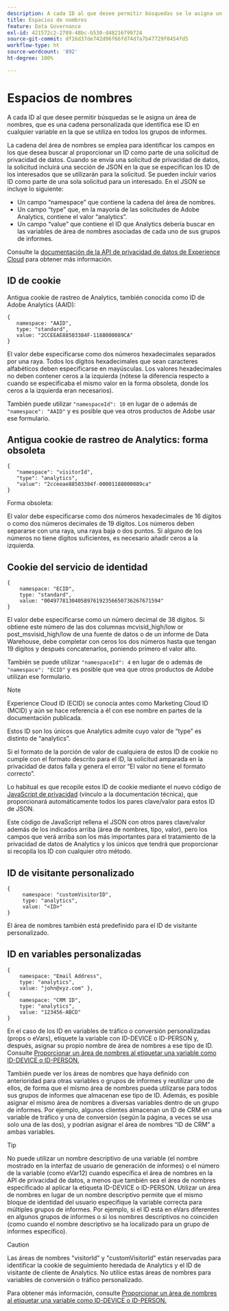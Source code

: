 ```yaml
---
description: A cada ID al que desee permitir búsquedas se le asigna un área de nombres, que es una cadena personalizada que identifica ese ID en cualquier variable en la que se utiliza en todos los grupos de informes.
title: Espacios de nombres
feature: Data Governance
exl-id: 421572c2-2789-48bc-b530-d48216799724
source-git-commit: df16d37de742d96f66fd74d7a7b47729f0454fd5
workflow-type: ht
source-wordcount: '892'
ht-degree: 100%

---
```


# Espacios de nombres

A cada ID al que desee permitir búsquedas se le asigna un área de nombres, que es una cadena personalizada que identifica ese ID en cualquier variable en la que se utiliza en todos los grupos de informes.

La cadena del área de nombres se emplea para identificar los campos en los que desea buscar al proporcionar un ID como parte de una solicitud de privacidad de datos. Cuando se envía una solicitud de privacidad de datos, la solicitud incluirá una sección de JSON en la que se especifican los ID de los interesados que se utilizarán para la solicitud. Se pueden incluir varios ID como parte de una sola solicitud para un interesado. En el JSON se incluye lo siguiente:

* Un campo “namespace” que contiene la cadena del área de nombres.
* Un campo “type” que, en la mayoría de las solicitudes de Adobe Analytics, contiene el valor “analytics”.
* Un campo “value” que contiene el ID que Analytics debería buscar en las variables de área de nombres asociadas de cada uno de sus grupos de informes.

Consulte la [documentación de la API de privacidad de datos de Experience Cloud](https://experienceleague.adobe.com/docs/experience-platform/privacy/api/overview.html?lang=es) para obtener más información.

## ID de cookie

Antigua cookie de rastreo de Analytics, también conocida como ID de Adobe Analytics (AAID):

```
{
   namespace: "AAID",
   type: "standard",
   value: "2CCEEAE88503384F-1188000089CA"
}
```

El valor debe especificarse como dos números hexadecimales separados por una raya. Todos los dígitos hexadecimales que sean caracteres alfabéticos deben especificarse en mayúsculas. Los valores hexadecimales no deben contener ceros a la izquierda (nótese la diferencia respecto a cuando se especificaba el mismo valor en la forma obsoleta, donde los ceros a la izquierda eran necesarios).

También puede utilizar `"namespaceId": 10` en lugar de o además de `"namespace": "AAID"` y es posible que vea otros productos de Adobe usar ese formulario.

## Antigua cookie de rastreo de Analytics: forma obsoleta

```
{
   "namespace": "visitorId",
   "type": "analytics",
   "value": "2cceeae88503384f-00001188000089ca"
}
```

Forma obsoleta:

El valor debe especificarse como dos números hexadecimales de 16 dígitos o como dos números decimales de 19 dígitos. Los números deben separarse con una raya, una raya baja o dos puntos. Si alguno de los números no tiene dígitos suficientes, es necesario añadir ceros a la izquierda.

## Cookie del servicio de identidad

```
{
    namespace: "ECID",
    type: "standard",
    value: "00497781304058976192356650736267671594"
}
```

El valor debe especificarse como un número decimal de 38 dígitos. Si obtiene este número de las dos columnas mcvisid\_high/low or post\_msvisid\_high/low de una fuente de datos o de un informe de Data Warehouse, debe completar con ceros los dos números hasta que tengan 19 dígitos y después concatenarlos, poniendo primero el valor alto.

También se puede utilizar `"namespaceId": 4` en lugar de o además de `"namespace": "ECID"` y es posible que vea que otros productos de Adobe utilizan ese formulario.

>[!NOTE]
>
>Experience Cloud ID (ECID) se conocía antes como Marketing Cloud ID (MCID) y aún se hace referencia a él con ese nombre en partes de la documentación publicada.
>
>Estos ID son los únicos que Analytics admite cuyo valor de “type” es distinto de “analytics”.

Si el formato de la porción de valor de cualquiera de estos ID de cookie no cumple con el formato descrito para el ID, la solicitud amparada en la privacidad de datos falla y genera el error “El valor no tiene el formato correcto”.

Lo habitual es que recopile estos ID de cookie mediante el nuevo código de [JavaScript de privacidad](https://developer.adobe.com/experience-platform-apis/references/privacy-service/) (vínculo a la documentación técnica), que proporcionará automáticamente todos los pares clave/valor para estos ID de JSON.

Este código de JavaScript rellena el JSON con otros pares clave/valor además de los indicados arriba (área de nombres, tipo, valor), pero los campos que verá arriba son los más importantes para el tratamiento de la privacidad de datos de Analytics y los únicos que tendrá que proporcionar si recopila los ID con cualquier otro método.

## ID de visitante personalizado

```
{
     namespace: "customVisitorID",
     type: "analytics",
     value: "<ID>"
}
```

El área de nombres también está predefinido para el ID de visitante personalizado.

## ID en variables personalizadas

```
{
    namespace: "Email Address",
    type: "analytics", 
    value: "john@xyz.com" }, 
{
    namespace: "CRM ID", 
    type: "analytics", 
    value: "123456-ABCD" 
}
```

En el caso de los ID en variables de tráfico o conversión personalizadas (props o eVars), etiquete la variable con ID-DEVICE o ID-PERSON y, después, asignar su propio nombre de área de nombres a ese tipo de ID. Consulte [Proporcionar un área de nombres al etiquetar una variable como ID-DEVICE o ID-PERSON.](gdpr-labels.md)

También puede ver los áreas de nombres que haya definido con anterioridad para otras variables o grupos de informes y reutilizar uno de ellos, de forma que el mismo área de nombres pueda utilizarse para todos sus grupos de informes que almacenan ese tipo de ID. Además, es posible asignar el mismo área de nombres a diversas variables dentro de un grupo de informes. Por ejemplo, algunos clientes almacenan un ID de CRM en una variable de tráfico y una de conversión (según la página, a veces se usa solo una de las dos), y podrían asignar el área de nombres “ID de CRM” a ambas variables.

>[!TIP]
>
>No puede utilizar un nombre descriptivo de una variable (el nombre mostrado en la interfaz de usuario de generación de informes) o el número de la variable (como eVar12) cuando especifica el área de nombres en la API de privacidad de datos, a menos que también sea el área de nombres especificado al aplicar la etiqueta ID-DEVICE o ID-PERSON. Utilizar un área de nombres en lugar de un nombre descriptivo permite que el mismo bloque de identidad del usuario especifique la variable correcta para múltiples grupos de informes. Por ejemplo, si el ID está en eVars diferentes en algunos grupos de informes o si los nombres descriptivos no coinciden (como cuando el nombre descriptivo se ha localizado para un grupo de informes específico).

>[!CAUTION]
>
>Las áreas de nombres &quot;visitorId&quot; y &quot;customVisitorId&quot; están reservadas para identificar la cookie de seguimiento heredada de Analytics y el ID de visitante de cliente de Analytics. No utilice estas áreas de nombres para variables de conversión o tráfico personalizado.

Para obtener más información, consulte [Proporcionar un área de nombres al etiquetar una variable como ID-DEVICE o ID-PERSON.](/help/admin/c-data-governance/gdpr-labels.md)
